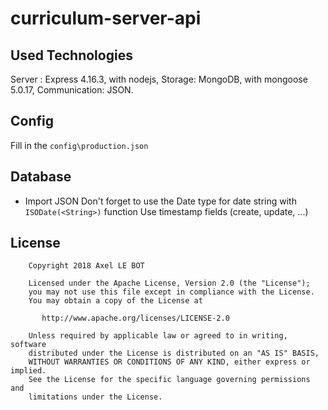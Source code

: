 # curriculum-server-api

## Used Technologies

Server : Express 4.16.3, with nodejs,
Storage: MongoDB, with mongoose 5.0.17,
Communication: JSON.

## Config
Fill in the `config\production.json`

## Database

- Import JSON
Don't forget to use the Date type for date string with `ISODate(<String>)` function
Use timestamp fields (create, update, ...)

## License

```
    Copyright 2018 Axel LE BOT

    Licensed under the Apache License, Version 2.0 (the "License");
    you may not use this file except in compliance with the License.
    You may obtain a copy of the License at

       http://www.apache.org/licenses/LICENSE-2.0

    Unless required by applicable law or agreed to in writing, software
    distributed under the License is distributed on an "AS IS" BASIS,
    WITHOUT WARRANTIES OR CONDITIONS OF ANY KIND, either express or implied.
    See the License for the specific language governing permissions and
    limitations under the License.
```